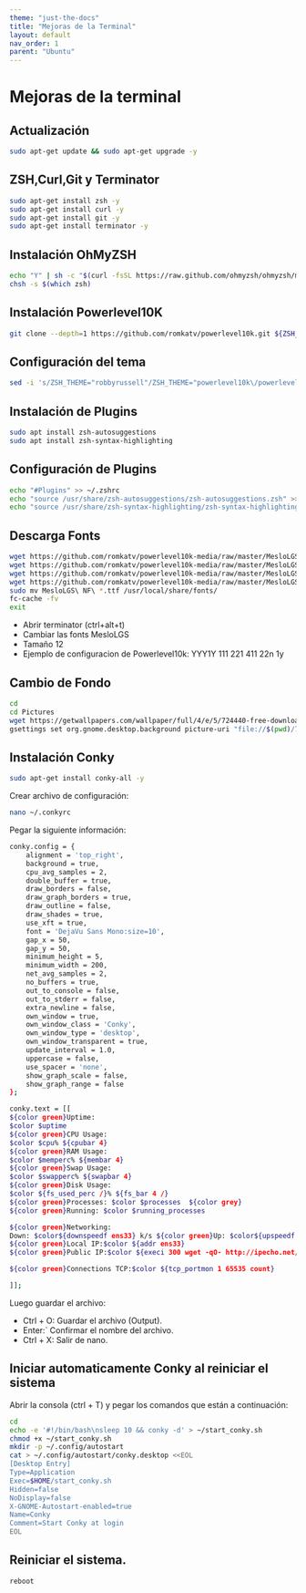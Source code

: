 ```yaml
---
theme: "just-the-docs"
title: "Mejoras de la Terminal"
layout: default
nav_order: 1
parent: "Ubuntu" 
---
```

# Mejoras de la terminal
## Actualización
```bash
sudo apt-get update && sudo apt-get upgrade -y
```
## ZSH,Curl,Git y Terminator
```bash
sudo apt-get install zsh -y
sudo apt-get install curl -y
sudo apt-get install git -y
sudo apt-get install terminator -y
```

## Instalación OhMyZSH
```bash
echo "Y" | sh -c "$(curl -fsSL https://raw.github.com/ohmyzsh/ohmyzsh/master/tools/install.sh)"
chsh -s $(which zsh)
```

## Instalación Powerlevel10K
```bash
git clone --depth=1 https://github.com/romkatv/powerlevel10k.git ${ZSH_CUSTOM:-$HOME/.oh-my-zsh/custom}/themes/powerlevel10k
```

## Configuración del tema
```bash
sed -i 's/ZSH_THEME="robbyrussell"/ZSH_THEME="powerlevel10k\/powerlevel10k"/' ~/.zshrc
```

## Instalación de Plugins
```bash
sudo apt install zsh-autosuggestions
sudo apt install zsh-syntax-highlighting
```
## Configuración de Plugins
```bash
echo "#Plugins" >> ~/.zshrc
echo "source /usr/share/zsh-autosuggestions/zsh-autosuggestions.zsh" >> ~/.zshrc
echo "source /usr/share/zsh-syntax-highlighting/zsh-syntax-highlighting.zsh" >> ~/.zshrc
```

## Descarga Fonts
```bash
wget https://github.com/romkatv/powerlevel10k-media/raw/master/MesloLGS%20NF%20Regular.ttf
wget https://github.com/romkatv/powerlevel10k-media/raw/master/MesloLGS%20NF%20Bold.ttf
wget https://github.com/romkatv/powerlevel10k-media/raw/master/MesloLGS%20NF%20Italic.ttf
wget https://github.com/romkatv/powerlevel10k-media/raw/master/MesloLGS%20NF%20Bold%20Italic.ttf
sudo mv MesloLGS\ NF\ *.ttf /usr/local/share/fonts/
fc-cache -fv
exit
```

* Abrir terminator (ctrl+alt+t)
* Cambiar las fonts MesloLGS
* Tamaño 12
* Ejemplo de configuracion de Powerlevel10k: YYY1Y 111 221 411 22n 1y

## Cambio de Fondo
```bash
cd
cd Pictures
wget https://getwallpapers.com/wallpaper/full/4/e/5/724440-free-download-ubuntu-wallpaper-hd-1920x1080.jpg
gsettings set org.gnome.desktop.background picture-uri "file://$(pwd)/724440-free-download-ubuntu-wallpaper-hd-1920x1080.jpg"
```

## Instalación Conky
```bash
sudo apt-get install conky-all -y
```

Crear archivo de configuración:
```bash
nano ~/.conkyrc
```

Pegar la siguiente información:
```bash
conky.config = {
    alignment = 'top_right',
    background = true,
    cpu_avg_samples = 2,
    double_buffer = true,
    draw_borders = false,
    draw_graph_borders = true,
    draw_outline = false,
    draw_shades = true,
    use_xft = true,
    font = 'DejaVu Sans Mono:size=10',
    gap_x = 50,
    gap_y = 50,
    minimum_height = 5,
    minimum_width = 200,
    net_avg_samples = 2,
    no_buffers = true,
    out_to_console = false,
    out_to_stderr = false,
    extra_newline = false,
    own_window = true,
    own_window_class = 'Conky',
    own_window_type = 'desktop',
    own_window_transparent = true,
    update_interval = 1.0,
    uppercase = false,
    use_spacer = 'none',
    show_graph_scale = false,
    show_graph_range = false
};

conky.text = [[
${color green}Uptime:
$color $uptime
${color green}CPU Usage:
$color $cpu% ${cpubar 4}
${color green}RAM Usage:
$color $memperc% ${membar 4}
${color green}Swap Usage:
$color $swapperc% ${swapbar 4}
${color green}Disk Usage:
$color ${fs_used_perc /}% ${fs_bar 4 /}
${color green}Processes: $color $processes  ${color grey}
${color green}Running: $color $running_processes

${color green}Networking:
Down: $color${downspeedf ens33} k/s ${color green}Up: $color${upspeedf ens33} k/s
${color green}Local IP:$color ${addr ens33}
${color green}Public IP:$color ${execi 300 wget -qO- http://ipecho.net/plain; echo}

${color green}Connections TCP:$color ${tcp_portmon 1 65535 count}

]];
```
Luego guardar el archivo:
- Ctrl + O: Guardar el archivo (Output).
- Enter:` Confirmar el nombre del archivo.
- Ctrl + X: Salir de nano.

## Iniciar automaticamente Conky al reiniciar el sistema
Abrir la consola (ctrl + T) y pegar los comandos que están a continuación:
```bash
cd
echo -e '#!/bin/bash\nsleep 10 && conky -d' > ~/start_conky.sh
chmod +x ~/start_conky.sh
mkdir -p ~/.config/autostart
cat > ~/.config/autostart/conky.desktop <<EOL
[Desktop Entry]
Type=Application
Exec=$HOME/start_conky.sh
Hidden=false
NoDisplay=false
X-GNOME-Autostart-enabled=true
Name=Conky
Comment=Start Conky at login
EOL
```
## Reiniciar el sistema.
```
reboot
```
